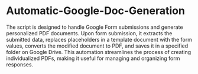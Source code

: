# Automatic-Google-Doc-Generation
The script is designed to handle Google Form submissions and generate personalized PDF documents. Upon form submission, it extracts the submitted data, replaces placeholders in a template document with the form values, converts the modified document to PDF, and saves it in a specified folder on Google Drive. This automation streamlines the process of creating individualized PDFs, making it useful for managing and organizing form responses.

